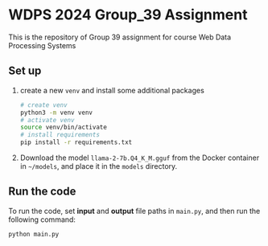 # WDPS 2024 Group_39 Assignment

This is the repository of Group 39 assignment for course Web Data Processing Systems

## Set up
1. create a new `venv` and install some additional packages

    ```bash
    # create venv
    python3 -m venv venv
    # activate venv
    source venv/bin/activate
    # install requirements
    pip install -r requirements.txt
    ```

2. Download the model `llama-2-7b.Q4_K_M.gguf` from the Docker container in `~/models`, 
and place it in the `models` directory.

## Run the code
To run the code, set **input** and **output** file paths in `main.py`, and then run the following command:

```bash
python main.py
```

